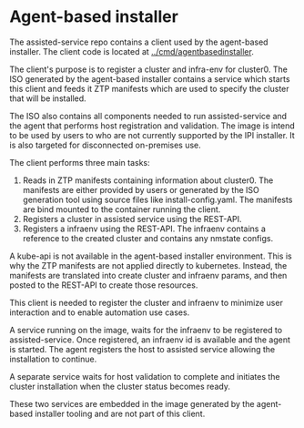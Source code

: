 # Agent-based installer

The assisted-service repo contains a client used by the agent-based installer.
The client code is located at [../cmd/agentbasedinstaller](../cmd/agentbasedinstaller/).

The client's purpose is to register a cluster and infra-env for cluster0.
The ISO generated by the agent-based installer contains a service which
starts this client and feeds it ZTP manifests which are used to specify
the cluster that will be installed.

The ISO also contains all components needed to run assisted-service
and the agent that performs host registration and validation. The image
is intend to be used by users to who are not currently supported by the
IPI installer. It is also targeted for disconnected on-premises use.

The client performs three main tasks:

1. Reads in ZTP manifests containing information about cluster0. The manifests
   are either provided by users or generated by the ISO generation tool using
   source files like install-config.yaml. The manifests are bind mounted
   to the container running the client.
2. Registers a cluster in assisted service using the REST-API.
3. Registers a infraenv using the REST-API. The infraenv contains a
   reference to the created cluster and contains any nmstate configs.

A kube-api is not available in the agent-based installer environment. This
is why the ZTP manifests are not applied directly to kubernetes. Instead,
the manifests are translated into create cluster and infraenv params, and
then posted to the REST-API to create those resources.

This client is needed to register the cluster and infraenv to minimize
user interaction and to enable automation use cases.

A service running on the image, waits for the infraenv to be registered
to assisted-service. Once registered, an infraenv id is available and
the agent is started. The agent registers the host to assisted service
allowing the installation to continue.

A separate service waits for host validation to complete and initiates
the cluster installation when the cluster status becomes ready.

These two services are embedded in the image generated by the agent-based
installer tooling and are not part of this client.
